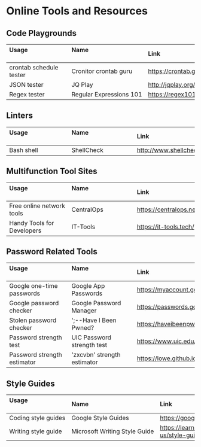# Online Tools and Resources

## Code Playgrounds

| Usage                                     | Name                                       | Link
|:----------------------------|:------------------------------|:----------------------------
| crontab schedule tester     | Cronitor crontab guru         | <https://crontab.guru>
| JSON tester                 | JQ Play                       | <http://jqplay.org/>
| Regex tester                | Regular Expressions 101       | <https://regex101.com/>

## Linters

| Usage                                     | Name                                       | Link
|:----------------------------|:------------------------------|:----------------------------
| Bash shell                  | ShellCheck                    | <http://www.shellcheck.net/>

## Multifunction Tool Sites

| Usage                                     | Name                                       | Link
|:----------------------------|:------------------------------|:----------------------------
| Free online network tools   | CentralOps                    | <https://centralops.net/>
| Handy Tools for Developers  | IT-Tools                      | <https://it-tools.tech/>

## Password Related Tools

| Usage                                     | Name                                       | Link
|:----------------------------|:------------------------------|:----------------------------
| Google one-time passwords   | Google App Passwords          | <https://myaccount.google.com/apppasswords>
| Google password checker     | Google Password Manager       | <https://passwords.google.com/>
| Stolen password checker     | ';--Have I Been Pwned?        | <https://haveibeenpwned.com/>
| Password strength test      | UIC Password strength test    | <https://www.uic.edu/apps/strong-password>
| Password strength estimator | 'zxcvbn' strength estimator   | <https://lowe.github.io/tryzxcvbn>

## Style Guides

| Usage                                     | Name                                       | Link
|:----------------------------|:------------------------------|:----------------------------
| Coding style guides         | Google Style Guides           | <https://google.github.io/styleguide/>
| Writing style guide         | Microsoft Writing Style Guide | <https://learn.microsoft.com/en-us/style-guide/>
